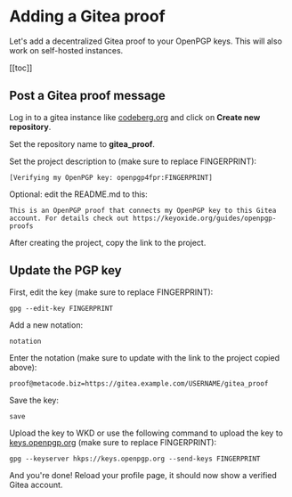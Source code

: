 # Adding a Gitea proof

Let's add a decentralized Gitea proof to your OpenPGP keys. This will also work on self-hosted instances.

[[toc]]

## Post a Gitea proof message

Log in to a gitea instance like [codeberg.org](https://codeberg.org) and click on **Create new repository**.

Set the repository name to **gitea_proof**.

Set the project description to (make sure to replace FINGERPRINT):

```
[Verifying my OpenPGP key: openpgp4fpr:FINGERPRINT]
```

Optional: edit the README.md to this:

```
This is an OpenPGP proof that connects my OpenPGP key to this Gitea account. For details check out https://keyoxide.org/guides/openpgp-proofs
```

After creating the project, copy the link to the project.

## Update the PGP key

First, edit the key (make sure to replace FINGERPRINT):

```
gpg --edit-key FINGERPRINT
```

Add a new notation:

```
notation
```

Enter the notation (make sure to update with the link to the project copied above):

```
proof@metacode.biz=https://gitea.example.com/USERNAME/gitea_proof
```

Save the key:

```
save
```

Upload the key to WKD or use the following command to upload the key to [keys.openpgp.org](https://keys.openpgp.org) (make sure to replace FINGERPRINT):

```
gpg --keyserver hkps://keys.openpgp.org --send-keys FINGERPRINT
```

And you're done! Reload your profile page, it should now show a verified Gitea account.

